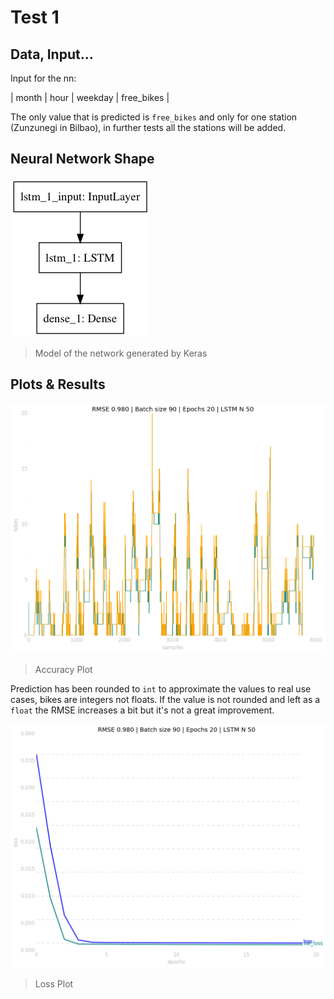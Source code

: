 # Test 1

## Data, Input...

Input for the nn:

| month | hour | weekday | free\_bikes |

The only value that is predicted is `free_bikes` and only for one station (Zunzunegi in Bilbao), in further tests all the stations will be added.

## Neural Network Shape

![Keras Model](model.png)

> Model of the network generated by Keras

## Plots & Results

![Accuracy Plot](acc.png)

> Accuracy Plot

Prediction has been rounded to `int` to approximate the values to real use cases, bikes are integers not floats. If the value is not rounded and left as a `float` the RMSE increases a bit but it's not a great improvement.

![Loss Plot](loss.png)

> Loss Plot


